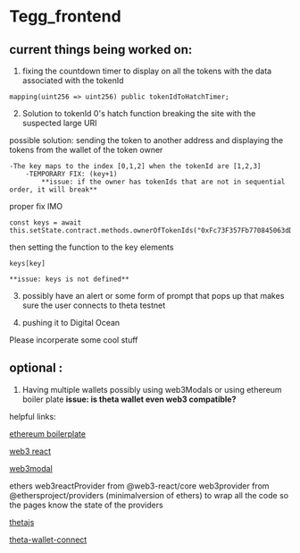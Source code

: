 # Tegg_frontend

## current things being worked on:

1. fixing the countdown timer to display on all the tokens with the data associated with the tokenId
```
mapping(uint256 => uint256) public tokenIdToHatchTimer;
```


2. Solution to tokenId 0's hatch function breaking the site with the suspected large URI

possible solution: sending the token to another address and displaying the tokens from the wallet of the token owner
    
    -The key maps to the index [0,1,2] when the tokenId are [1,2,3]
        -TEMPORARY FIX: (key+1)
            **issue: if the owner has tokenIds that are not in sequential order, it will break**

proper fix IMO
```
const keys = await this.setState.contract.methods.ownerOfTokenIds("0xFc73F357Fb770845063dD42104A6F167fF3aE433").call()
```
 then setting the function to the key elements
 ```
 keys[key]
 ```
    **issue: keys is not defined**


3. possibly have an alert or some form of prompt that pops up that makes sure the user connects to theta testnet

4. pushing it to Digital Ocean


Please incorperate some cool stuff

## optional :

1. Having multiple wallets possibly using web3Modals or using ethereum boiler plate
    **issue: is theta wallet even web3 compatible?**

helpful links:

[ethereum boilerplate](https://github.com/mattjaf/ethereum-boilerplate)

[web3 react](https://github.com/mattjaf/web3-react)

[web3modal](https://github.com/mattjaf/web3modal)

ethers
web3reactProvider from @web3-react/core
web3provider from @ethersproject/providers (minimalversion of ethers)
to wrap all the code so the pages know the state of the providers

[thetajs](https://docs.thetatoken.org/docs/theta-js-sdk-getting-started)

[theta-wallet-connect](https://docs.thetatoken.org/docs/browser-extension-wallet-developer-guide)



